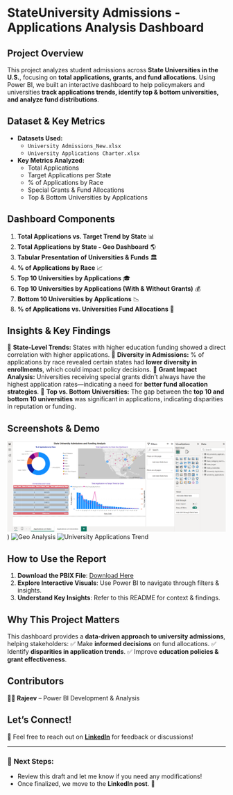 # StateUniversity Admissions - Applications Analysis Dashboard

## Project Overview
This project analyzes student admissions across **State Universities in the U.S.**, focusing on **total applications, grants, and fund allocations**. Using Power BI, we built an interactive dashboard to help policymakers and universities **track applications trends, identify top & bottom universities, and analyze fund distributions**.

## Dataset & Key Metrics
- **Datasets Used:**
  - `University Admissions_New.xlsx`
  - `University Applications Charter.xlsx`
- **Key Metrics Analyzed:**
  - Total Applications
  - Target Applications per State
  - % of Applications by Race
  - Special Grants & Fund Allocations
  - Top & Bottom Universities by Applications

## Dashboard Components
1. **Total Applications vs. Target Trend by State** 📊
2. **Total Applications by State - Geo Dashboard** 🌎
3. **Tabular Presentation of Universities & Funds** 🏛️
4. **% of Applications by Race** 📈
5. **Top 10 Universities by Applications** 🎓
6. **Top 10 Universities by Applications (With & Without Grants)** 💰
7. **Bottom 10 Universities by Applications** 📉
8. **% of Applications vs. Universities Fund Allocations** 🔄

## Insights & Key Findings
🔹 **State-Level Trends:** States with higher education funding showed a direct correlation with higher applications.
🔹 **Diversity in Admissions:** % of applications by race revealed certain states had **lower diversity in enrollments**, which could impact policy decisions.
🔹 **Grant Impact Analysis:** Universities receiving special grants didn’t always have the highest application rates—indicating a need for **better fund allocation strategies**.
🔹 **Top vs. Bottom Universities:** The gap between the **top 10 and bottom 10 universities** was significant in applications, indicating disparities in reputation or funding.

## Screenshots & Demo
![Dashboard Overview](https://github.com/rajeev-datascience/StateUniversities-Admissions/blob/main/StateUniversities%20Admissions-%20Dashboard%20Overview.png))
![Geo Analysis](link_to_screenshot_2)
![University Applications Trend](link_to_screenshot_3)

## How to Use the Report
1. **Download the PBIX File**: [Download Here](https://drive.google.com/file/d/1t3sJigLpHamFivxnD9U57BflsISUmD50/view?usp=sharing)
2. **Explore Interactive Visuals**: Use Power BI to navigate through filters & insights.
3. **Understand Key Insights**: Refer to this README for context & findings.

## Why This Project Matters
This dashboard provides a **data-driven approach to university admissions**, helping stakeholders:
✅ Make **informed decisions** on fund allocations.
✅ Identify **disparities in application trends**.
✅ Improve **education policies & grant effectiveness**.

## Contributors
👨‍💻 **Rajeev** – Power BI Development & Analysis

## Let’s Connect!
📩 Feel free to reach out on **[LinkedIn](your_linkedin_url)** for feedback or discussions!

---

### 🚀 **Next Steps:**
- Review this draft and let me know if you need any modifications!
- Once finalized, we move to the **LinkedIn post**. 💪


